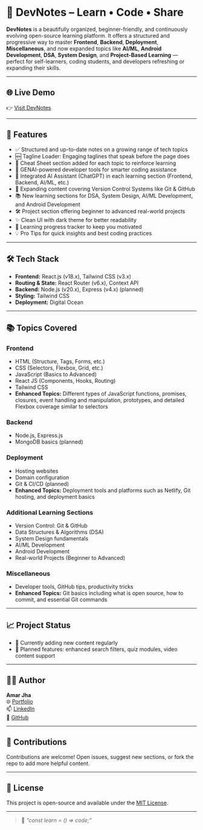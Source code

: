 # 📘 DevNotes – Learn • Code • Share

**DevNotes** is a beautifully organized, beginner-friendly, and continuously evolving open-source learning platform. It offers a structured and progressive way to master **Frontend**, **Backend**, **Deployment**, **Miscellaneous**, and now expanded topics like **AI/ML**, **Android Development**, **DSA**, **System Design**, and **Project-Based Learning** — perfect for self-learners, coding students, and developers refreshing or expanding their skills.

---

## 🌐 Live Demo

👉 [Visit DevNotes](https://devnotes.amarjha.dev/)

---

## 🚀 Features

- ✅ Structured and up-to-date notes on a growing range of tech topics  
- 🆕 Tagline Loader: Engaging taglines that speak before the page does  
- 🎯 Cheat Sheet section added for each topic to reinforce learning  
- 🤖 GENAI-powered developer tools for smarter coding assistance  
- 💬 Integrated AI Assistant (ChatGPT) in each learning section (Frontend, Backend, AI/ML, etc.)  
- 📂 Expanding content covering Version Control Systems like Git & GitHub  
- 📚 New learning sections for DSA, System Design, AI/ML Development, and Android Development  
- 🛠️ Project section offering beginner to advanced real-world projects  
- ✨ Clean UI with dark theme for better readability  
- 🧪 Learning progress tracker to keep you motivated  
- 💡 Pro Tips for quick insights and best coding practices  

---

## 🛠️ Tech Stack

- **Frontend:** React.js (v18.x), Tailwind CSS (v3.x)  
- **Routing & State:** React Router (v6.x), Context API  
- **Backend:** Node.js (v20.x), Express (v4.x) (planned)  
- **Styling:** Tailwind CSS  
- **Deployment:** Digital Ocean  

---

## 📚 Topics Covered

### Frontend
- HTML (Structure, Tags, Forms, etc.)  
- CSS (Selectors, Flexbox, Grid, etc.)  
- JavaScript (Basics to Advanced)  
- React JS (Components, Hooks, Routing)  
- Tailwind CSS  
- **Enhanced Topics:** Different types of JavaScript functions, promises, closures, event handling and manipulation, prototypes, and detailed Flexbox coverage similar to selectors  

### Backend
- Node.js, Express.js  
- MongoDB basics (planned)  

### Deployment
- Hosting websites  
- Domain configuration  
- Git & CI/CD (planned)  
- **Enhanced Topics:** Deployment tools and platforms such as Netlify, Git hosting, and deployment basics  

### Additional Learning Sections
- Version Control: Git & GitHub  
- Data Structures & Algorithms (DSA)  
- System Design fundamentals  
- AI/ML Development  
- Android Development  
- Real-world Projects (Beginner to Advanced)  

### Miscellaneous
- Developer tools, GitHub tips, productivity tricks  
- **Enhanced Topics:** Git basics including what is open source, how to commit, and essential Git commands  

---

## 📈 Project Status

- 🔧 Currently adding new content regularly  
- 🧪 Planned features: enhanced search filters, quiz modules, video content support  

---

## 🧑‍💻 Author

**Amar Jha**  
🌐 [Portfolio](https://amarjha.dev)  
📫 [LinkedIn](https://linkedin.com/in/amarjha01)  
🐙 [GitHub](https://github.com/amarjha01)  

---

## 🤝 Contributions

Contributions are welcome! Open issues, suggest new sections, or fork the repo to add more helpful content.

---

## 📄 License

This project is open-source and available under the [MIT License](LICENSE).

---

> 💬 *“const learn = () => code;”*
